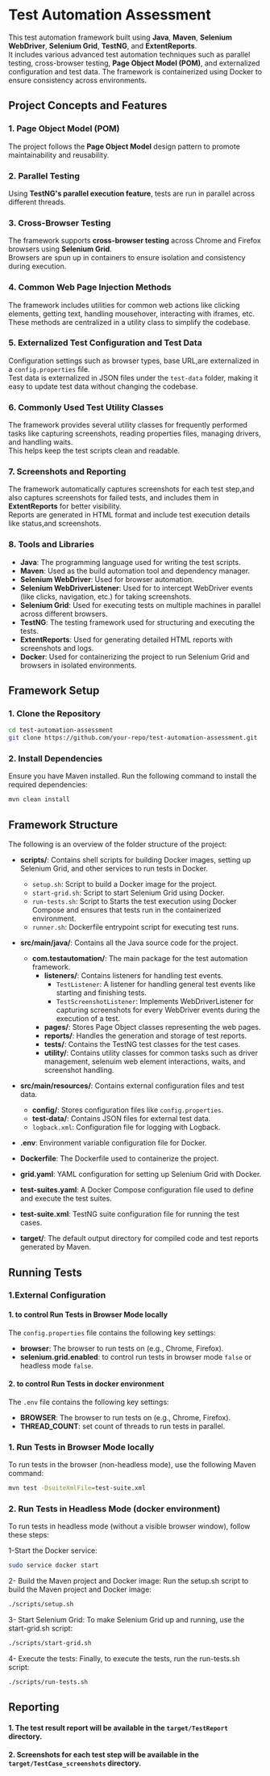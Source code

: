 # Test Automation Assessment

This test automation framework built using **Java**, **Maven**, **Selenium WebDriver**, **Selenium Grid**, **TestNG**, and **ExtentReports**.  
It includes various advanced test automation techniques such as parallel testing, cross-browser testing, **Page Object Model (POM)**, and externalized configuration and test data. The framework is containerized using Docker to ensure consistency across environments.

## Project Concepts and Features

### 1. Page Object Model (POM)
The project follows the **Page Object Model** design pattern to promote maintainability and reusability.

### 2. Parallel Testing
Using **TestNG's parallel execution feature**, tests are run in parallel across different threads.

### 3. Cross-Browser Testing
The framework supports **cross-browser testing** across Chrome and Firefox browsers using **Selenium Grid**.  
Browsers are spun up in containers to ensure isolation and consistency during execution.

### 4. Common Web Page Injection Methods
The framework includes utilities for common web actions like clicking elements, getting text, handling mousehover, interacting with iframes, etc. These methods are centralized in a utility class to simplify the codebase.

### 5. Externalized Test Configuration and Test Data
Configuration settings such as browser types, base URL,are externalized in a `config.properties` file.  
Test data is externalized in JSON files under the `test-data` folder, making it easy to update test data without changing the codebase.

### 6. Commonly Used Test Utility Classes
The framework provides several utility classes for frequently performed tasks like capturing screenshots, reading properties files, managing drivers, and handling waits.  
This helps keep the test scripts clean and readable.
### 7. Screenshots and Reporting
The framework automatically captures screenshots for each test step,and also captures screenshots for failed tests, and includes them in **ExtentReports** for better visibility.  
Reports are generated in HTML format and include test execution details like status,and screenshots.

### 8. Tools and Libraries
- **Java**: The programming language used for writing the test scripts.
- **Maven**: Used as the build automation tool and dependency manager.
- **Selenium WebDriver**: Used for browser automation.
- **Selenium WebDriverListener**: Used for to intercept WebDriver events (like clicks, navigation, etc.) for taking screenshots.
- **Selenium Grid**: Used for executing tests on multiple machines in parallel across different browsers.
- **TestNG**: The testing framework used for structuring and executing the tests.
- **ExtentReports**: Used for generating detailed HTML reports with screenshots and logs.
- **Docker**: Used for containerizing the project to run Selenium Grid and browsers in isolated environments.

## Framework Setup

### 1. Clone the Repository
```bash
cd test-automation-assessment
git clone https://github.com/your-repo/test-automation-assessment.git
```
### 2. Install Dependencies
Ensure you have Maven installed. Run the following command to install the required dependencies:

```bash
mvn clean install
```

## Framework Structure
 
The following is an overview of the folder structure of the project:

- **scripts/**: Contains shell scripts for building Docker images, setting up Selenium Grid, and other services to run tests in Docker.
  - `setup.sh`: Script to build a Docker image for the project.
  - `start-grid.sh`: Script to start Selenium Grid using Docker.
  - `run-tests.sh`: Script to Starts the test execution using Docker Compose and ensures that tests run in the containerized environment.
  - `runner.sh`:  Dockerfile entrypoint script for executing test runs.
  

- **src/main/java/**: Contains all the Java source code for the project.
  - **com.testautomation/**: The main package for the test automation framework.
    - **listeners/**: Contains listeners for handling test events.
      - `TestListener`: A listener for handling general test events like starting and finishing tests.
      - `TestScreenshotListener`: Implements WebDriverListener for capturing screenshots for every WebDriver events during the execution of a test.
    - **pages/**: Stores Page Object classes representing the web pages.
    - **reports/**: Handles the generation and storage of test reports.
    - **tests/**: Contains the TestNG test classes for the test cases.
    - **utility/**: Contains utility classes for common tasks such as driver management, selenuim web element interactions, waits, and screenshot handling.


- **src/main/resources/**: Contains external configuration files and test data.
  - **config/**: Stores configuration files like `config.properties`.
  - **test-data/**: Contains JSON files for external test data.
  - `logback.xml`: Configuration file for logging with Logback.


- **.env**: Environment variable configuration file for Docker.
- **Dockerfile**: The Dockerfile used to containerize the project.
- **grid.yaml**: YAML configuration for setting up Selenium Grid with Docker.
- **test-suites.yaml**: A Docker Compose configuration file used to define and execute the test suites.
- **test-suite.xml**: TestNG suite configuration file for running the test cases.
- **target/**: The default output directory for compiled code and test reports generated by Maven.

## Running Tests
### 1.External Configuration
#### 1. to control Run Tests in Browser Mode locally
The `config.properties` file contains the following key settings:

- **browser**: The browser to run tests on (e.g., Chrome, Firefox).
- **selenium.grid.enabled**: to control run tests in browser mode `false` or headless mode `false`.
#### 2. to control Run Tests in docker environment  
The `.env` file contains the following key settings:

- **BROWSER**: The browser to run tests on (e.g., Chrome, Firefox).
- **THREAD_COUNT**: set count of threads to run tests in parallel.

### 1. Run Tests in Browser Mode locally
To run tests in the browser (non-headless mode), use the following Maven command:

```bash
mvn test -DsuiteXmlFile=test-suite.xml
```
### 2. Run Tests in Headless Mode (docker environment)
To run tests in headless mode (without a visible browser window), follow these steps:

1-Start the Docker service:
```bash
sudo service docker start
```

2- Build the Maven project and Docker image: Run the setup.sh script to build the Maven project and Docker image:
```bash
./scripts/setup.sh
```
3- Start Selenium Grid: To make Selenium Grid up and running, use the start-grid.sh script:
```bash
./scripts/start-grid.sh
```
4- Execute the tests: Finally, to execute the tests, run the run-tests.sh script:
```bash
./scripts/run-tests.sh
```
## Reporting
#### 1.  The test result report will be available in the `target/TestReport` directory.
#### 2.  Screenshots for each test step will be available in the `target/TestCase_screenshots` directory.